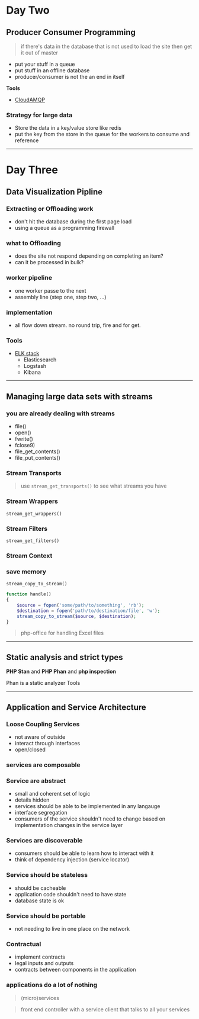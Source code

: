 # Day Two
## Producer Consumer Programming

> if there's data in the database that is not used to load the site then get it out of master

- put your stuff in a queue
- put stuff in an offline database
- producer/consumer is not the an end in itself

**Tools**
- [CloudAMQP](https://www.cloudamqp.com/)

### Strategy for large data
- Store the data in a key/value store like redis
- put the key from the store in the queue for the workers to consume and reference

---------------------------------

# Day Three
## Data Visualization Pipline

### Extracting or Offloading work
- don't hit the database during the first page load
- using a queue as a programming firewall

### what to Offloading
- does the site not respond depending on completing an item?
- can it be processed in bulk?

### worker pipeline
- one worker passe to the next
- assembly line (step one, step two, ...)

### implementation
- all flow down stream. no round trip, fire and for get.

### Tools
- [ELK stack](https://www.elastic.co/elk-stack)
    - Elasticsearch
    - Logstash
    - Kibana

-------------------

## Managing large data sets with streams

### you are already dealing with streams
- file()
- open()
- fwrite()
- fclose9)
- file_get_contents()
- file_put_contents()

### Stream Transports
> use `stream_get_transports()` to see what streams you have

### Stream Wrappers
`stream_get_wrappers()`

### Stream Filters
`stream_get_filters()`

### Stream Context


### save memory
`stream_copy_to_stream()`

```php
function handle()
{
    $source = fopen('some/path/to/something', 'rb');
    $destination = fopen('path/to/destination/file', 'w');
    stream_copy_to_stream($source, $destination);
}
```

> php-office for handling Excel files

---------------------

## Static analysis and strict types
**PHP Stan** and **PHP Phan** and **php inspection**

Phan is a static analyzer Tools

-------------------
## Application and Service Architecture

### Loose Coupling Services
- not aware of outside 
- interact through interfaces
- open/closed

### services are composable

### Service are abstract
- small and coherent set of logic
- details hidden
- services should be able to be implemented in any langauge
- interface segregation
- consumers of the service shouldn't need to change based on implementation changes in the service layer

### Services are discoverable
- consumers should be able to learn how to interact with it
- think of dependency injection (service locator)

### Service should be stateless
- should be cacheable
- application code shouldn't need to have state
- database state is ok

### Service should be portable
- not needing to live in one place on the network

### Contractual
- implement contracts
- legal inputs and outputs
- contracts between components in the application

### applications do a lot of nothing

> (micro)services

> front end controller with a service client that talks to all your services
